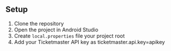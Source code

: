 ## Setup

1. Clone the repository
2. Open the project in Android Studio
3. Create `local.properties` file your project root
4. Add your Ticketmaster API key as ticketmaster.api.key=apikey